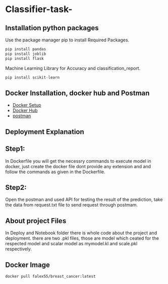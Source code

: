 # Classifier-task-

## Installation python packages

Use the package manager pip to install Required Packages.
```python
pip install pandas
pip install joblib
pip install flask
```
Machine Learning Library for Accuracy and classification_report.
```python
pip install scikit-learn
```
## Docker Installation, docker hub and Postman

- [Docker Setup](https://afourtech.com/guide-docker-commands-examples)  
- [Docker Hub](https://hub.docker.com/)  
- [postman](https://www.postman.com/) 

## Deployment Explanation 
## Step1:
In Dockerfile you will get the necessry commands to execute model in docker, just create the docker file
dont provide any extension and and follow the commands as given in the Dockerfile. 
## Step2:
Open the postman and used  API for testing the result of the prediction, take the data from request.txt 
file to send request through postmam.

## About project Files 
In Deploy and Notebook folder there is whole code about the project and deployment.
there are two .pkl files, those are model which ceated for the respected model and scalar model as 
mymodel.kl and scale.pkl respectively.

## Docker Image

```shell
docker pull falex55/breast_cancer:latest
```



